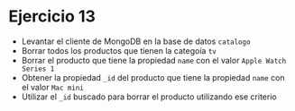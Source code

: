 # Ejercicio 13

* Levantar el cliente de MongoDB en la base de datos `catalogo`
* Borrar todos los productos que tienen la categoía `tv`
* Borrar el producto que tiene la propiedad `name` con el valor `Apple Watch Series 1`
* Obtener la propiedad `_id` del producto que tiene la propiedad `name` con el valor `Mac mini` 
* Utilizar el `_id` buscado para borrar el producto utilizando ese criterio
